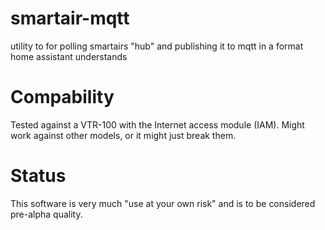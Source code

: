 # smartair-mqtt
utility to for polling smartairs "hub" and publishing it to mqtt in a format home assistant understands

# Compability
Tested against a VTR-100 with the Internet access module (IAM). Might work against other models, or it might just break them.

# Status
This software is very much "use at your own risk" and is to be considered pre-alpha quality.